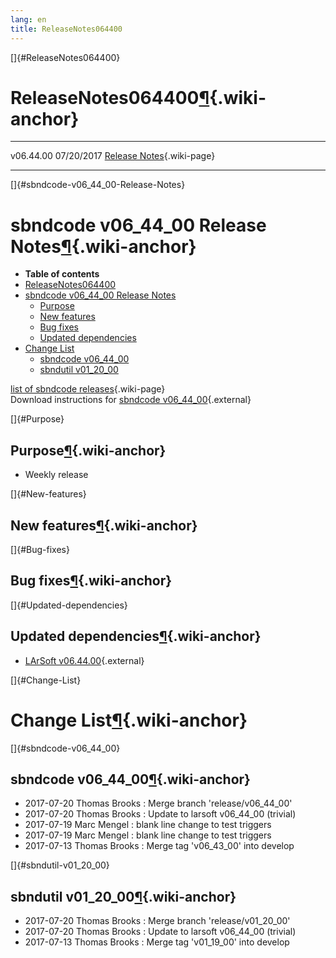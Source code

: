 ```yaml
---
lang: en
title: ReleaseNotes064400
---
```


[]{#ReleaseNotes064400}

ReleaseNotes064400[¶](#ReleaseNotes064400){.wiki-anchor}
========================================================

  ----------- ------------ -- -- ------------------------------------------------------
  v06.44.00   07/20/2017         [Release Notes](ReleaseNotes064400.html){.wiki-page}
  ----------- ------------ -- -- ------------------------------------------------------

[]{#sbndcode-v06_44_00-Release-Notes}

sbndcode v06\_44\_00 Release Notes[¶](#sbndcode-v06_44_00-Release-Notes){.wiki-anchor}
======================================================================================

-   **Table of contents**
-   [ReleaseNotes064400](#ReleaseNotes064400)
-   [sbndcode v06\_44\_00 Release
    Notes](#sbndcode-v06_44_00-Release-Notes)
    -   [Purpose](#Purpose)
    -   [New features](#New-features)
    -   [Bug fixes](#Bug-fixes)
    -   [Updated dependencies](#Updated-dependencies)
-   [Change List](#Change-List)
    -   [sbndcode v06\_44\_00](#sbndcode-v06_44_00)
    -   [sbndutil v01\_20\_00](#sbndutil-v01_20_00)

[list of sbndcode
releases](List_of_SBND_code_releases.html){.wiki-page}\
Download instructions for [sbndcode
v06\_44\_00](http://scisoft.fnal.gov/scisoft/bundles/sbnd/v06_44_00/sbndcode-v06_44_00.html){.external}

[]{#Purpose}

Purpose[¶](#Purpose){.wiki-anchor}
----------------------------------

-   Weekly release

[]{#New-features}

New features[¶](#New-features){.wiki-anchor}
--------------------------------------------

[]{#Bug-fixes}

Bug fixes[¶](#Bug-fixes){.wiki-anchor}
--------------------------------------

[]{#Updated-dependencies}

Updated dependencies[¶](#Updated-dependencies){.wiki-anchor}
------------------------------------------------------------

-   [LArSoft
    v06.44.00](https://cdcvs.fnal.gov/redmine/projects/larsoft/wiki/ReleaseNotes064400){.external}

[]{#Change-List}

Change List[¶](#Change-List){.wiki-anchor}
==========================================

[]{#sbndcode-v06_44_00}

sbndcode v06\_44\_00[¶](#sbndcode-v06_44_00){.wiki-anchor}
----------------------------------------------------------

-   2017-07-20 Thomas Brooks : Merge branch \'release/v06\_44\_00\'
-   2017-07-20 Thomas Brooks : Update to larsoft v06\_44\_00 (trivial)
-   2017-07-19 Marc Mengel : blank line change to test triggers
-   2017-07-19 Marc Mengel : blank line change to test triggers
-   2017-07-13 Thomas Brooks : Merge tag \'v06\_43\_00\' into develop

[]{#sbndutil-v01_20_00}

sbndutil v01\_20\_00[¶](#sbndutil-v01_20_00){.wiki-anchor}
----------------------------------------------------------

-   2017-07-20 Thomas Brooks : Merge branch \'release/v01\_20\_00\'
-   2017-07-20 Thomas Brooks : Update to larsoft v06\_44\_00 (trivial)
-   2017-07-13 Thomas Brooks : Merge tag \'v01\_19\_00\' into develop
